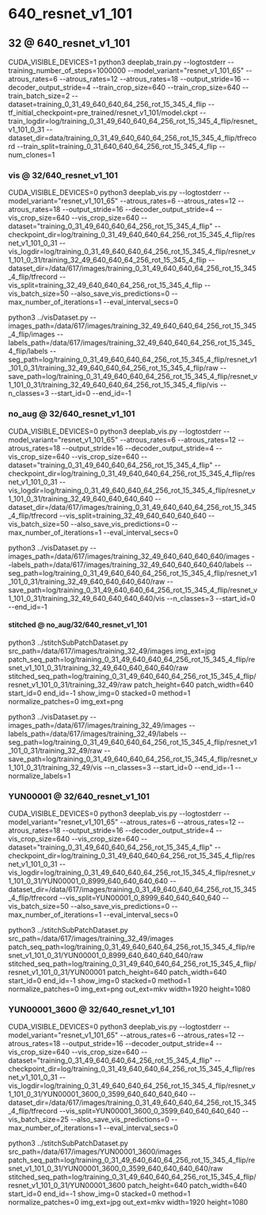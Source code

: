 
# 640_resnet_v1_101

<a id="32___64_0_"></a>
## 32       @ 640_resnet_v1_101

CUDA_VISIBLE_DEVICES=1 python3 deeplab_train.py --logtostderr --training_number_of_steps=1000000 --model_variant="resnet_v1_101_65" --atrous_rates=6 --atrous_rates=12 --atrous_rates=18 --output_stride=16 --decoder_output_stride=4 --train_crop_size=640 --train_crop_size=640 --train_batch_size=2 --dataset=training_0_31_49_640_640_64_256_rot_15_345_4_flip --tf_initial_checkpoint=pre_trained/resnet_v1_101/model.ckpt --train_logdir=log/training_0_31_49_640_640_64_256_rot_15_345_4_flip/resnet_v1_101_0_31 --dataset_dir=data/training_0_31_49_640_640_64_256_rot_15_345_4_flip/tfrecord --train_split=training_0_31_640_640_64_256_rot_15_345_4_flip --num_clones=1

<a id="vis___32_640_"></a>
### vis       @ 32/640_resnet_v1_101

CUDA_VISIBLE_DEVICES=0 python3 deeplab_vis.py --logtostderr --model_variant="resnet_v1_101_65" --atrous_rates=6 --atrous_rates=12 --atrous_rates=18 --output_stride=16 --decoder_output_stride=4 --vis_crop_size=640 --vis_crop_size=640 --dataset="training_0_31_49_640_640_64_256_rot_15_345_4_flip" --checkpoint_dir=log/training_0_31_49_640_640_64_256_rot_15_345_4_flip/resnet_v1_101_0_31 --vis_logdir=log/training_0_31_49_640_640_64_256_rot_15_345_4_flip/resnet_v1_101_0_31/training_32_49_640_640_64_256_rot_15_345_4_flip --dataset_dir=/data/617/images/training_0_31_49_640_640_64_256_rot_15_345_4_flip/tfrecord --vis_split=training_32_49_640_640_64_256_rot_15_345_4_flip --vis_batch_size=50 --also_save_vis_predictions=0 --max_number_of_iterations=1 --eval_interval_secs=0

python3 ../visDataset.py --images_path=/data/617/images/training_32_49_640_640_64_256_rot_15_345_4_flip/images --labels_path=/data/617/images/training_32_49_640_640_64_256_rot_15_345_4_flip/labels --seg_path=log/training_0_31_49_640_640_64_256_rot_15_345_4_flip/resnet_v1_101_0_31/training_32_49_640_640_64_256_rot_15_345_4_flip/raw --save_path=log/training_0_31_49_640_640_64_256_rot_15_345_4_flip/resnet_v1_101_0_31/training_32_49_640_640_64_256_rot_15_345_4_flip/vis --n_classes=3 --start_id=0 --end_id=-1

<a id="no_aug___32_640_"></a>
### no_aug       @ 32/640_resnet_v1_101

CUDA_VISIBLE_DEVICES=0 python3 deeplab_vis.py --logtostderr --model_variant="resnet_v1_101_65" --atrous_rates=6 --atrous_rates=12 --atrous_rates=18 --output_stride=16 --decoder_output_stride=4 --vis_crop_size=640 --vis_crop_size=640 --dataset="training_0_31_49_640_640_64_256_rot_15_345_4_flip" --checkpoint_dir=log/training_0_31_49_640_640_64_256_rot_15_345_4_flip/resnet_v1_101_0_31 --vis_logdir=log/training_0_31_49_640_640_64_256_rot_15_345_4_flip/resnet_v1_101_0_31/training_32_49_640_640_640_640 --dataset_dir=/data/617/images/training_0_31_49_640_640_64_256_rot_15_345_4_flip/tfrecord --vis_split=training_32_49_640_640_640_640 --vis_batch_size=50 --also_save_vis_predictions=0 --max_number_of_iterations=1 --eval_interval_secs=0

python3 ../visDataset.py --images_path=/data/617/images/training_32_49_640_640_640_640/images --labels_path=/data/617/images/training_32_49_640_640_640_640/labels --seg_path=log/training_0_31_49_640_640_64_256_rot_15_345_4_flip/resnet_v1_101_0_31/training_32_49_640_640_640_640/raw --save_path=log/training_0_31_49_640_640_64_256_rot_15_345_4_flip/resnet_v1_101_0_31/training_32_49_640_640_640_640/vis --n_classes=3 --start_id=0 --end_id=-1

<a id="stitched___no_aug_32_64_0_"></a>
#### stitched       @ no_aug/32/640_resnet_v1_101

python3 ../stitchSubPatchDataset.py src_path=/data/617/images/training_32_49/images img_ext=jpg  patch_seq_path=log/training_0_31_49_640_640_64_256_rot_15_345_4_flip/resnet_v1_101_0_31/training_32_49_640_640_640_640/raw stitched_seq_path=log/training_0_31_49_640_640_64_256_rot_15_345_4_flip/resnet_v1_101_0_31/training_32_49/raw patch_height=640 patch_width=640 start_id=0 end_id=-1  show_img=0 stacked=0 method=1 normalize_patches=0 img_ext=png

python3 ../visDataset.py --images_path=/data/617/images/training_32_49/images --labels_path=/data/617/images/training_32_49/labels --seg_path=log/training_0_31_49_640_640_64_256_rot_15_345_4_flip/resnet_v1_101_0_31/training_32_49/raw --save_path=log/training_0_31_49_640_640_64_256_rot_15_345_4_flip/resnet_v1_101_0_31/training_32_49/vis --n_classes=3 --start_id=0 --end_id=-1 --normalize_labels=1

<a id="yun00001___32_640_"></a>
### YUN00001       @ 32/640_resnet_v1_101

CUDA_VISIBLE_DEVICES=0 python3 deeplab_vis.py --logtostderr --model_variant="resnet_v1_101_65" --atrous_rates=6 --atrous_rates=12 --atrous_rates=18 --output_stride=16 --decoder_output_stride=4 --vis_crop_size=640 --vis_crop_size=640 --dataset="training_0_31_49_640_640_64_256_rot_15_345_4_flip" --checkpoint_dir=log/training_0_31_49_640_640_64_256_rot_15_345_4_flip/resnet_v1_101_0_31 --vis_logdir=log/training_0_31_49_640_640_64_256_rot_15_345_4_flip/resnet_v1_101_0_31/YUN00001_0_8999_640_640_640_640 --dataset_dir=/data/617/images/training_0_31_49_640_640_64_256_rot_15_345_4_flip/tfrecord --vis_split=YUN00001_0_8999_640_640_640_640 --vis_batch_size=50 --also_save_vis_predictions=0 --max_number_of_iterations=1 --eval_interval_secs=0

python3 ../stitchSubPatchDataset.py src_path=/data/617/images/training_32_49/images patch_seq_path=log/training_0_31_49_640_640_64_256_rot_15_345_4_flip/resnet_v1_101_0_31/YUN00001_0_8999_640_640_640_640/raw stitched_seq_path=log/training_0_31_49_640_640_64_256_rot_15_345_4_flip/resnet_v1_101_0_31/YUN00001 patch_height=640 patch_width=640 start_id=0 end_id=-1  show_img=0 stacked=0 method=1 normalize_patches=0 img_ext=png out_ext=mkv width=1920 height=1080

<a id="yun00001_3600___32_640_"></a>
### YUN00001_3600       @ 32/640_resnet_v1_101

CUDA_VISIBLE_DEVICES=0 python3 deeplab_vis.py --logtostderr --model_variant="resnet_v1_101_65" --atrous_rates=6 --atrous_rates=12 --atrous_rates=18 --output_stride=16 --decoder_output_stride=4 --vis_crop_size=640 --vis_crop_size=640 --dataset="training_0_31_49_640_640_64_256_rot_15_345_4_flip" --checkpoint_dir=log/training_0_31_49_640_640_64_256_rot_15_345_4_flip/resnet_v1_101_0_31 --vis_logdir=log/training_0_31_49_640_640_64_256_rot_15_345_4_flip/resnet_v1_101_0_31/YUN00001_3600_0_3599_640_640_640_640 --dataset_dir=/data/617/images/training_0_31_49_640_640_64_256_rot_15_345_4_flip/tfrecord --vis_split=YUN00001_3600_0_3599_640_640_640_640 --vis_batch_size=25 --also_save_vis_predictions=0 --max_number_of_iterations=1 --eval_interval_secs=0

python3 ../stitchSubPatchDataset.py src_path=/data/617/images/YUN00001_3600/images patch_seq_path=log/training_0_31_49_640_640_64_256_rot_15_345_4_flip/resnet_v1_101_0_31/YUN00001_3600_0_3599_640_640_640_640/raw stitched_seq_path=log/training_0_31_49_640_640_64_256_rot_15_345_4_flip/resnet_v1_101_0_31/YUN00001_3600 patch_height=640 patch_width=640 start_id=0 end_id=-1  show_img=0 stacked=0 method=1 normalize_patches=0 img_ext=jpg out_ext=mkv width=1920 height=1080